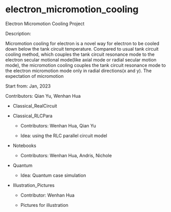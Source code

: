 # electron_micromotion_cooling

Electron Micromotion Cooling Project

Description:

Micromotion cooling for electron is a novel way for electron to be cooled down below the tank circuit temperature. Compared to usual tank circuit cooling method, which couples the tank circuit resonance mode to the electron secular motional mode(like axial mode or radial secular motion mode), the micromotion cooling couples the tank circuit resonance mode to the electron micromotion mode only in radial directions(x and y). The expectation of micromotion 

Start from: Jan, 2023

Contributors: Qian Yu, Wenhan Hua

- Classical_RealCircuit

- Classical_RLCPara
    
    - Contributors: Wenhan Hua, Qian Yu

    - Idea: using the RLC parallel circuit model

- Notebooks

    - Contributors: Wenhan Hua, Andris, Nichole

- Quantum

    - Idea: Quantum case simulation

- Illustration_Pictures

    - Contributor: Wenhan Hua

    - Pictures for illustration

